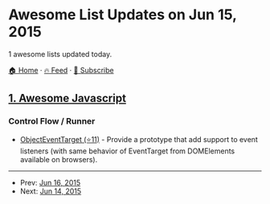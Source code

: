 # Awesome List Updates on Jun 15, 2015

1 awesome lists updated today.

[🏠 Home](/README.md) · [🔥 Feed](https://test.trackawesomelist.com/feed.xml) · [📮 Subscribe](https://trackawesomelist.us17.list-manage.com/subscribe?u=d2f0117aa829c83a63ec63c2f&id=36a103854c)



## [1. Awesome Javascript](/content/sorrycc/awesome-javascript/README.md)

### Control Flow / Runner

*   [ObjectEventTarget (⭐11)](https://github.com/gartz/ObjectEventTarget) - Provide a prototype that add support to event listeners (with same behavior of EventTarget from DOMElements available on browsers).

---

- Prev: [Jun 16, 2015](/content/2015/06/16/README.md)
- Next: [Jun 14, 2015](/content/2015/06/14/README.md)